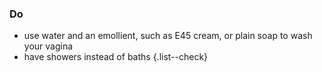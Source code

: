 ### Do
- use water and an emollient, such as E45 cream, or plain soap to wash your vagina
- have showers instead of baths
{.list--check}
